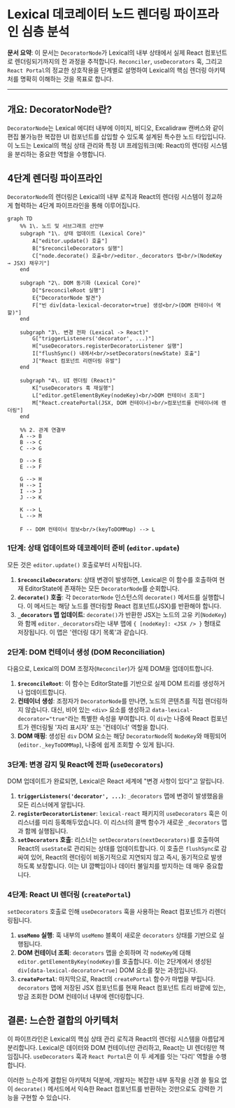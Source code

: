 
# Lexical 데코레이터 노드 렌더링 파이프라인 심층 분석

**문서 요약**: 이 문서는 `DecoratorNode`가 Lexical의 내부 상태에서 실제 React 컴포넌트로 렌더링되기까지의 전 과정을 추적합니다. `Reconciler`, `useDecorators` 훅, 그리고 `React Portal`의 정교한 상호작용을 단계별로 설명하여 Lexical의 핵심 렌더링 아키텍처를 명확히 이해하는 것을 목표로 합니다.

---

## 개요: DecoratorNode란?

`DecoratorNode`는 Lexical 에디터 내부에 이미지, 비디오, Excalidraw 캔버스와 같이 편집 불가능한 복잡한 UI 컴포넌트를 삽입할 수 있도록 설계된 특수한 노드 타입입니다. 이 노드는 Lexical의 핵심 상태 관리와 특정 UI 프레임워크(예: React)의 렌더링 시스템을 분리하는 중요한 역할을 수행합니다.

## 4단계 렌더링 파이프라인

`DecoratorNode`의 렌더링은 Lexical의 내부 로직과 React의 렌더링 시스템이 정교하게 협력하는 4단계 파이프라인을 통해 이루어집니다.

```mermaid
graph TD
    %% 1\. 노드 및 서브그래프 선언부
    subgraph "1\. 상태 업데이트 (Lexical Core)"
        A["editor.update() 호출"]
        B["$reconcileDecorators 실행"]
        C["node.decorate() 호출<br/>editor._decorators 맵<br/>(NodeKey → JSX) 채우기"]
    end

    subgraph "2\. DOM 동기화 (Lexical Core)"
        D["$reconcileRoot 실행"]
        E{"DecoratorNode 발견"}
        F["빈 div[data-lexical-decorator=true] 생성<br/>(DOM 컨테이너 역할)"]
    end

    subgraph "3\. 변경 전파 (Lexical -> React)"
        G["triggerListeners('decorator', ...)"]
        H["useDecorators.registerDecoratorListener 실행"]
        I["flushSync() 내에서<br/>setDecorators(newState) 호출"]
        J["React 컴포넌트 리렌더링 유발"]
    end

    subgraph "4\. UI 렌더링 (React)"
        K["useDecorators 훅 재실행"]
        L["editor.getElementByKey(nodeKey)<br/>DOM 컨테이너 조회"]
        M["React.createPortal(JSX, DOM 컨테이너)<br/>컴포넌트를 컨테이너에 렌더링"]
    end

    %% 2. 관계 연결부
    A --> B
    B --> C
    C --> G
    
    D --> E
    E --> F
    
    G --> H
    H --> I
    I --> J
    J --> K
    
    K --> L
    L --> M

    F -- DOM 컨테이너 정보<br/>(keyToDOMMap) --> L
```

### 1단계: 상태 업데이트와 데코레이터 준비 (`editor.update`)

모든 것은 `editor.update()` 호출로부터 시작됩니다.

1.  **`$reconcileDecorators`**: 상태 변경이 발생하면, Lexical은 이 함수를 호출하여 현재 EditorState에 존재하는 모든 `DecoratorNode`를 순회합니다.
2.  **`decorate()` 호출**: 각 `DecoratorNode` 인스턴스의 `decorate()` 메서드를 실행합니다. 이 메서드는 해당 노드를 렌더링할 React 컴포넌트(JSX)를 반환해야 합니다.
3.  **`_decorators` 맵 업데이트**: `decorate()`가 반환한 JSX는 노드의 고유 키(`NodeKey`)와 함께 `editor._decorators`라는 내부 맵에 `{ [nodeKey]: <JSX /> }` 형태로 저장됩니다. 이 맵은 '렌더링 대기 목록'과 같습니다.

### 2단계: DOM 컨테이너 생성 (DOM Reconciliation)

다음으로, Lexical의 DOM 조정자(`Reconciler`)가 실제 DOM을 업데이트합니다.

1.  **`$reconcileRoot`**: 이 함수는 EditorState를 기반으로 실제 DOM 트리를 생성하거나 업데이트합니다.
2.  **컨테이너 생성**: 조정자가 `DecoratorNode`를 만나면, 노드의 콘텐츠를 직접 렌더링하지 않습니다. 대신, 비어 있는 `<div>` 요소를 생성하고 `data-lexical-decorator="true"`라는 특별한 속성을 부여합니다. 이 `div`는 나중에 React 컴포넌트가 렌더링될 '자리 표시자' 또는 '컨테이너' 역할을 합니다.
3.  **DOM 매핑**: 생성된 `div` DOM 요소는 해당 `DecoratorNode`의 `NodeKey`와 매핑되어(`editor._keyToDOMMap`), 나중에 쉽게 조회할 수 있게 됩니다.

### 3단계: 변경 감지 및 React에 전파 (`useDecorators`)

DOM 업데이트가 완료되면, Lexical은 React 세계에 "변경 사항이 있다"고 알립니다.

1.  **`triggerListeners('decorator', ...)`**: `_decorators` 맵에 변경이 발생했음을 모든 리스너에게 알립니다.
2.  **`registerDecoratorListener`**: `lexical-react` 패키지의 `useDecorators` 훅은 이 리스너를 미리 등록해두었습니다. 이 리스너의 콜백 함수가 새로운 `_decorators` 맵과 함께 실행됩니다.
3.  **`setDecorators` 호출**: 리스너는 `setDecorators(nextDecorators)`를 호출하여 React의 `useState`로 관리되는 상태를 업데이트합니다. 이 호출은 `flushSync`로 감싸여 있어, React의 렌더링이 비동기적으로 지연되지 않고 즉시, 동기적으로 발생하도록 보장합니다. 이는 UI 깜빡임이나 데이터 불일치를 방지하는 데 매우 중요합니다.

### 4단계: React UI 렌더링 (`createPortal`)

`setDecorators` 호출로 인해 `useDecorators` 훅을 사용하는 React 컴포넌트가 리렌더링됩니다.

1.  **`useMemo` 실행**: 훅 내부의 `useMemo` 블록이 새로운 `decorators` 상태를 기반으로 실행됩니다.
2.  **DOM 컨테이너 조회**: `decorators` 맵을 순회하며 각 `nodeKey`에 대해 `editor.getElementByKey(nodeKey)`를 호출합니다. 이는 2단계에서 생성된 `div[data-lexical-decorator=true]` DOM 요소를 찾는 과정입니다.
3.  **`createPortal`**: 마지막으로, React의 `createPortal` 함수가 마법을 부립니다. `decorators` 맵에 저장된 JSX 컴포넌트를 현재 React 컴포넌트 트리 바깥에 있는, 방금 조회한 DOM 컨테이너 내부에 렌더링합니다.

## 결론: 느슨한 결합의 아키텍처

이 파이프라인은 Lexical의 핵심 상태 관리 로직과 React의 렌더링 시스템을 아름답게 분리합니다. Lexical은 데이터와 DOM 컨테이너만 관리하고, React는 UI 렌더링만 책임집니다. `useDecorators` 훅과 `React Portal`은 이 두 세계를 잇는 '다리' 역할을 수행합니다.

이러한 느슨하게 결합된 아키텍처 덕분에, 개발자는 복잡한 내부 동작을 신경 쓸 필요 없이 `decorate()` 메서드에서 익숙한 React 컴포넌트를 반환하는 것만으로도 강력한 기능을 구현할 수 있습니다. 
